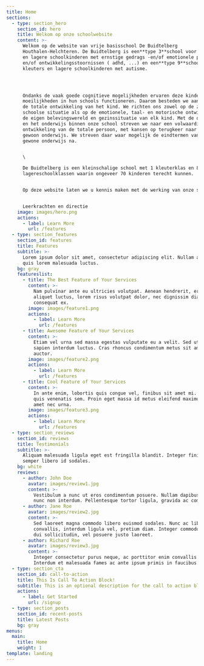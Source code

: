 ```yaml
---
title: Home
sections:
  - type: section_hero
    section_id: hero
    title: Welkom op onze schoolwebsite
    content: >-
      Welkom op de website van vrije basisschool De Buidtelberg
      Houthalen-Helchteren. De Buidtelberg is een**type 3**school voor kleuters
      en lagere schoolkinderen met ernstige gedrags -en/of emotionele problemen
      en/of ontwikkelingsstoornissen ( adhd, ...) en een**type 9**school voor
      kleuters en lagere schoolkinderen met autisme.




      Ondanks de vaak goede cognitieve mogelijkheden ervaren deze kinderen
      moeilijkheden in hun schools functioneren. Daarom besteden we aandacht aan
      de totale ontwikkeling van het kind. We richten ons zowel op de zuiver
      schoolse situatie als op de emotionele, taal- en motorische ontwikkeling,
      de eigen belevingswereld en gezinssituatie van elk kind. Met de opvoeding
      en het onderwijs binnen onze school streven we naar een volwaardige
      ontwikkeling van de totale persoon, met kansen op terugkeer naar het
      gewoon onderwijs. We streven daar waar mogelijk de eindtermen van het
      gewone onderwijs na.


      \

      De Buidtelberg is een kleinschalige school met 1 kleuterklas en 8
      lagereschoolklassen waarin ongeveer 70 kinderen terecht kunnen.


      Op deze website laten we u kennis maken met de werking van onze school.


      Leerkrachten en directie
    image: images/hero.png
    actions:
      - label: Learn More
        url: /features
  - type: section_features
    section_id: features
    title: Features
    subtitle: >-
      Lorem ipsum dolor sit amet, consectetur adipiscing elit. Nullam a metus
      quis lorem malesuada luctus.
    bg: gray
    featureslist:
      - title: The Best Feature of Your Services
        content: >-
          Nam pulvinar ante eu ultricies volutpat. Aenean hendrerit, eros sed
          aliquet luctus, lorem risus volutpat dolor, nec dignissim diam neque
          consequat ex.
        image: images/feature1.png
        actions:
          - label: Learn More
            url: /features
      - title: Awesome Feature of Your Services
        content: >-
          Etiam vel urna sed massa egestas vulputate eu a velit. Sed ut nisl nec
          sapien interdum luctus. Cras rhoncus condimentum metus sit amet
          auctor.
        image: images/feature2.png
        actions:
          - label: Learn More
            url: /features
      - title: Cool Feature of Your Services
        content: >-
          In ante enim, lobortis quis congue vel, finibus sit amet mi. Aenean
          quis venenatis sem. Proin eget massa id metus eleifend maximus sit
          amet nec urna.
        image: images/feature3.png
        actions:
          - label: Learn More
            url: /features
  - type: section_reviews
    section_id: reviews
    title: Testimonials
    subtitle: >-
      Aliquam malesuada ligula eget est fringilla blandit. Integer finibus
      semper libero id sodales. 
    bg: white
    reviews:
      - author: John Doe
        avatar: images/review1.jpg
        content: >-
          Vestibulum a nunc ut eros condimentum posuere. Nullam dapibus quis
          nunc non interdum. Pellentesque tortor ligula, gravida ac commodo eu.
      - author: Jane Roe
        avatar: images/review2.jpg
        content: >-
          Sed laoreet magna commodo libero euismod sodales. Nunc ac libero
          convallis, interdum ligula vel, pretium diam. Integer commodo sem at
          dui sollicitudin, vel posuere justo laoreet.
      - author: Richard Roe
        avatar: images/review3.jpg
        content: >-
          Integer consectetur purus neque, ac porttitor enim convallis vitae.
          Interdum et malesuada fames ac ante ipsum primis in faucibus.
  - type: section_cta
    section_id: call-to-action
    title: This Is Call To Action Block!
    subtitle: This is an optional description for the call to action block.
    actions:
      - label: Get Started
        url: /signup
  - type: section_posts
    section_id: recent-posts
    title: Latest Posts
    bg: gray
menus:
  main:
    title: Home
    weight: 1
template: landing
---
```

